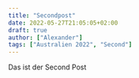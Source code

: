 ```yaml
---
title: "Secondpost"
date: 2022-05-27T21:05:05+02:00
draft: true
author: ["Alexander"]
tags: ["Australien 2022", "Second"]
---
```


Das ist der Second Post